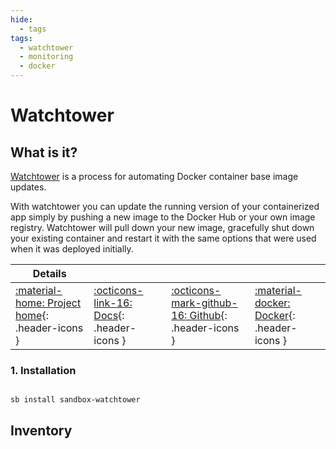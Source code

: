 ```yaml
---
hide:
  - tags
tags:
  - watchtower
  - monitoring
  - docker
---
```


# Watchtower

## What is it?

[Watchtower](https://containrrr.dev/watchtower/) is a process for automating Docker container base image updates.

With watchtower you can update the running version of your containerized app simply by pushing a new image to the Docker Hub or your own image registry. Watchtower will pull down your new image, gracefully shut down your existing container and restart it with the same options that were used when it was deployed initially.

| Details     |             |             |             |
|-------------|-------------|-------------|-------------|
| [:material-home: Project home](https://containrrr.dev/watchtower/){: .header-icons } | [:octicons-link-16: Docs](https://containrrr.github.io/watchtower){: .header-icons } | [:octicons-mark-github-16: Github](https://github.com/containrrr/watchtower){: .header-icons } | [:material-docker: Docker](https://hub.docker.com/r/containrrr/watchtower){: .header-icons }|

### 1. Installation

``` shell

sb install sandbox-watchtower

```

## Inventory
<!-- BEGIN SALTBOX MANAGED VARIABLES SECTION -->
<!-- END SALTBOX MANAGED VARIABLES SECTION -->
